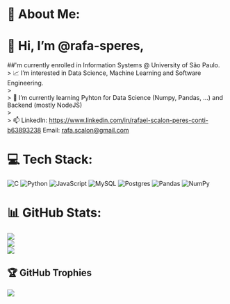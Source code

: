 # 💫 About Me:
# 👋 Hi, I’m @rafa-speres,
##'m currently enrolled in Information Systems @ University of São Paulo.<br>> 
📈 I’m interested in Data Science, Machine Learning and Software Engineering. <br>> <br>> 
🐼 I’m currently learning Pyhton for Data Science (Numpy, Pandas, ...) and Backend (mostly NodeJS)<br>> <br>> 
📫 LinkedIn: https://www.linkedin.com/in/rafael-scalon-peres-conti-b63893238 Email: rafa.scalon@gmail.com<br>


# 💻 Tech Stack:
![C](https://img.shields.io/badge/c-%2300599C.svg?style=for-the-badge&logo=c&logoColor=white) ![Python](https://img.shields.io/badge/python-3670A0?style=for-the-badge&logo=python&logoColor=ffdd54) ![JavaScript](https://img.shields.io/badge/javascript-%23323330.svg?style=for-the-badge&logo=javascript&logoColor=%23F7DF1E) ![MySQL](https://img.shields.io/badge/mysql-%2300f.svg?style=for-the-badge&logo=mysql&logoColor=white) ![Postgres](https://img.shields.io/badge/postgres-%23316192.svg?style=for-the-badge&logo=postgresql&logoColor=white) ![Pandas](https://img.shields.io/badge/pandas-%23150458.svg?style=for-the-badge&logo=pandas&logoColor=white) ![NumPy](https://img.shields.io/badge/numpy-%23013243.svg?style=for-the-badge&logo=numpy&logoColor=white)
# 📊 GitHub Stats:
![](https://github-readme-stats.vercel.app/api?username=rafa-speres&theme=dark&hide_border=false&include_all_commits=false&count_private=false)<br/>
![](https://github-readme-streak-stats.herokuapp.com/?user=rafa-speres&theme=dark&hide_border=false)<br/>
![](https://github-readme-stats.vercel.app/api/top-langs/?username=rafa-speres&theme=dark&hide_border=false&include_all_commits=false&count_private=false&layout=compact)

## 🏆 GitHub Trophies
![](https://github-profile-trophy.vercel.app/?username=rafa-speres&theme=onedark&no-frame=true&no-bg=false&margin-w=4)

